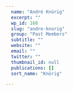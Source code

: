 ```yaml
---
  name: "André Knörig"
  excerpt: ""
  wp_id: 168
  slug: "andre-knorig"
  group: "Past Members"
  subtitle: ""
  website: ""
  email: ""
  twitter: ""
  thumbnail_id: null
  publications: []
  sort_name: "Knörig"

---
```

